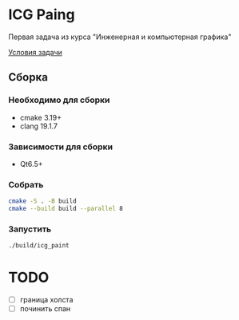 # ICG Paing

Первая задача из курса "Инженерная и компьютерная графика"

<a href="/assets/task.pdf">Условия задачи</a>

## Сборка

### Необходимо для сборки

- cmake 3.19+
- clang 19.1.7

### Зависимости для сборки

- Qt6.5+

### Собрать

```bash
cmake -S . -B build
cmake --build build --parallel 8
```

### Запустить

```bash
./build/icg_paint
```

# TODO

- [ ] граница холста
- [ ] починить спан
